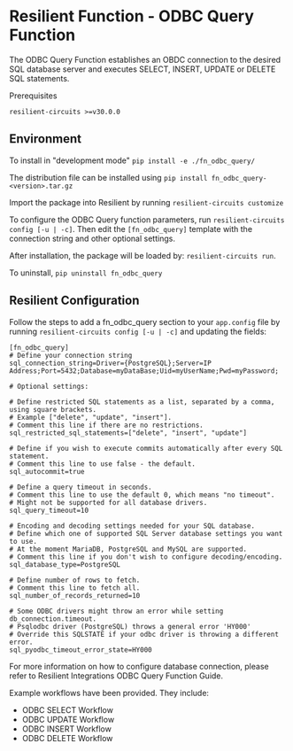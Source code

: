 # Resilient Function - ODBC Query Function

The ODBC Query Function establishes an OBDC connection to the desired SQL database server and executes SELECT, INSERT, UPDATE or DELETE SQL statements.

Prerequisites
```
resilient-circuits >=v30.0.0
```

## Environment
To install in "development mode"
    `pip install -e ./fn_odbc_query/`
    
The distribution file can be installed using
    `pip install fn_odbc_query-<version>.tar.gz`
    
Import the package into Resilient by running `resilient-circuits customize`

To configure the ODBC Query function parameters, run `resilient-circuits config [-u | -c]`. 
Then edit the `[fn_odbc_query]` template with the connection string and other optional settings.

After installation, the package will be loaded by: `resilient-circuits run`.

To uninstall,
    `pip uninstall fn_odbc_query`

## Resilient Configuration
Follow the steps to add a fn_odbc_query section to your `app.config` file by running `resilient-circuits config [-u | -c]` and updating the fields:

```
[fn_odbc_query]
# Define your connection string
sql_connection_string=Driver={PostgreSQL};Server=IP Address;Port=5432;Database=myDataBase;Uid=myUserName;Pwd=myPassword;

# Optional settings:

# Define restricted SQL statements as a list, separated by a comma, using square brackets.
# Example ["delete", "update", "insert"]. 
# Comment this line if there are no restrictions.
sql_restricted_sql_statements=["delete", "insert", "update"]

# Define if you wish to execute commits automatically after every SQL statement.
# Comment this line to use false - the default.
sql_autocommit=true

# Define a query timeout in seconds. 
# Comment this line to use the default 0, which means "no timeout".
# Might not be supported for all database drivers.
sql_query_timeout=10

# Encoding and decoding settings needed for your SQL database.
# Define which one of supported SQL Server database settings you want to use. 
# At the moment MariaDB, PostgreSQL and MySQL are supported.
# Comment this line if you don't wish to configure decoding/encoding.
sql_database_type=PostgreSQL

# Define number of rows to fetch. 
# Comment this line to fetch all.
sql_number_of_records_returned=10

# Some ODBC drivers might throw an error while setting db_connection.timeout.
# Psqlodbc driver (PostgreSQL) throws a general error 'HY000'
# Override this SQLSTATE if your odbc driver is throwing a different error.
sql_pyodbc_timeout_error_state=HY000
```

For more information on how to configure database connection, please refer to Resilient Integrations ODBC Query Function Guide.

Example workflows have been provided. They include: 
* ODBC SELECT Workflow
* ODBC UPDATE Workflow
* ODBC INSERT Workflow
* ODBC DELETE Workflow

